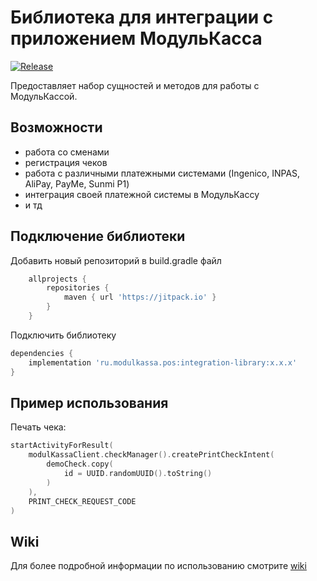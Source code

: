 # Библиотека для интеграции с приложением МодульКасса

[![Release](https://jitpack.io/v/antashev/android-integration-sdk.svg)](https://jitpack.io/#antashev/android-integration-sdk)



Предоставляет набор сущностей и методов для работы с МодульКассой.

## Возможности

- работа со сменами
- регистрация чеков
- работа с различными платежными системами (Ingenico, INPAS, AliPay, PayMe, Sunmi P1)
- интеграция своей платежной системы в МодульКассу
- и тд

## Подключение библиотеки

Добавить новый репозиторий в build.gradle файл

```groovy
	allprojects {
		repositories {
			maven { url 'https://jitpack.io' }
		}
	}
```

Подключить библиотеку

```groovy
dependencies {
    implementation 'ru.modulkassa.pos:integration-library:x.x.x'
}
```

## Пример использования

Печать чека:

```kotlin
startActivityForResult(
    modulKassaClient.checkManager().createPrintCheckIntent(
        demoCheck.copy(
            id = UUID.randomUUID().toString()
        )
    ),
    PRINT_CHECK_REQUEST_CODE
)
```

## Wiki

Для более подробной информации по использованию смотрите [wiki](https://github.com/modulkassa/android-integration-sdk/wiki)

